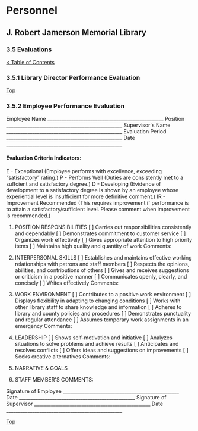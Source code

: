 [0]: ../README.md
[3.5]: evaluations.md

# Personnel
## J. Robert Jamerson Memorial Library
### 3.5 Evaluations
[< Table of Contents][0]

### 3.5.1 Library Director Performance Evaluation

[Top][3.5]

### 3.5.2 Employee Performance Evaluation

Employee Name _________________________________________________
Position _________________________________________________
Supervisor's Name _________________________________________________
Evaluation Period _________________________________________________ 
Date _________________________________________________
	
#### Evaluation Criteria Indicators:
E - Exceptional (Employee performs with excellence, exceeding “satisfactory” rating.)
P - Performs Well (Duties are consistently met to a suffcient and satisfactory degree.)
D - Developing (Evidence of development to a satisfactory degree is shown by an employee whose experiential level is insufficient for more definitive comment.)
IR - Improvement Recommended (This requires improvement if performance is to attain a satisfactory/sufficient level. Please comment when improvement is recommended.)

1. POSITION RESPONSIBILITIES
[ ] Carries out responsibilities consistently and dependably
[ ] Demonstrates commitment to customer service
[ ] Organizes work effectively
[ ] Gives appropriate attention to high priority items
[ ] Maintains high quality and quantity of work
Comments:






2. INTERPERSONAL SKILLS
[ ] Establishes and maintains effective working relationships with patrons and staff members
[ ] Respects the opinions, abilities, and contributions of others
[ ] Gives and receives suggestions or criticism in a positive manner
[ ] Communicates openly, clearly, and concisely
[ ] Writes effectively
Comments:






3. WORK ENVIRONMENT
[ ] Contributes to a positive work environment
[ ] Displays flexibility in adapting to changing conditions
[ ] Works with other library staff to share knowledge and information
[ ] Adheres to library and county policies and procedures
[ ] Demonstrates punctuality and regular attendance
[ ] Assumes temporary work assignments in an emergency
Comments:






4. LEADERSHIP
[ ] Shows self-motivation and initiative
[ ] Analyzes situations to solve problems and achieve results
[ ] Anticipates and resolves conflicts
[ ] Offers ideas and suggestions on improvements
[ ] Seeks creative alternatives
Comments:






5. NARRATIVE & GOALS





6. STAFF MEMBER'S COMMENTS:





Signature of Employee _________________________________________________	 
Date _________________________________________________
Signature of Supervisor _________________________________________________
Date _________________________________________________

[Top][3.5]
